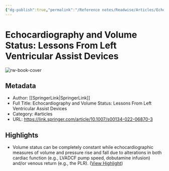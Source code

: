 ```yaml
---
{"dg-publish":true,"permalink":"/Reference notes/Readwise/Articles/Echocardiography and Volume Status Lessons From Left Ventricular Assist Devices/"}
---
```


# Echocardiography and Volume Status: Lessons From Left Ventricular Assist Devices

![rw-book-cover](https://media.springernature.com/w200/springer-static/cover/journal/134.jpg)

## Metadata
- Author: [[SpringerLink\|SpringerLink]]
- Full Title: Echocardiography and Volume Status: Lessons From Left Ventricular Assist Devices
- Category: #articles
- URL: https://link.springer.com/article/10.1007/s00134-022-06870-3

## Highlights
- Volume status can be completely constant while echocardiographic measures of volume and pressure rise and fall due to alterations in both cardiac function (e.g., LVADCF pump speed, dobutamine infusion) and/or venous return (e.g., the PLR). ([View Highlight](https://read.readwise.io/read/01gqy912mpp83jk305nc8zcqxe))
